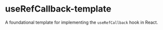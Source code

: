 # useRefCallback-template
A foundational template for implementing the `useRefCallback` hook in React.
